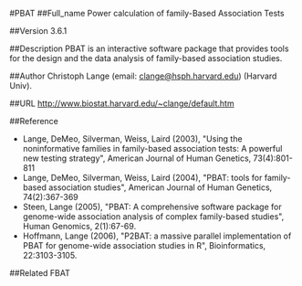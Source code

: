 #PBAT
##Full_name
Power calculation of family-Based Association Tests

##Version
3.6.1

##Description
PBAT is an interactive software package that provides tools for the design and the data analysis of family-based association studies.

##Author
Christoph Lange (email: clange@hsph.harvard.edu) (Harvard Univ).

##URL
http://www.biostat.harvard.edu/~clange/default.htm

##Reference
* Lange, DeMeo, Silverman, Weiss, Laird (2003), "Using the noninformative families in family-based association tests: A powerful new testing strategy", American Journal of Human Genetics, 73(4):801-811
* Lange, DeMeo, Silverman, Weiss, Laird (2004), "PBAT: tools for family-based association studies", American Journal of Human Genetics, 74(2):367-369
* Steen, Lange (2005), "PBAT: A comprehensive software package for genome-wide association analysis of complex family-based studies", Human Genomics, 2(1):67-69.
* Hoffmann, Lange (2006), "P2BAT: a massive parallel implementation of PBAT for genome-wide association studies in R", Bioinformatics, 22:3103-3105.

##Related
FBAT

